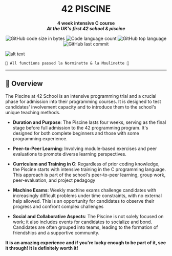<h1 align="center">
	42 PISCINE
</h1>

<p align="center">
	<b>4 week intensive C course</b><br>
    <b><i>At the UK's first 42 school & piscine</i></b><br>
</p>

<p align="center">
	<img alt="GitHub code size in bytes" src="https://img.shields.io/github/languages/code-size/romanmikh/42?color=yellow" />
	<img alt="Code language count" src="https://img.shields.io/github/languages/count/romanmikh/42?color=yellow" />
	<img alt="GitHub top language" src="https://img.shields.io/github/languages/top/romanmikh/42?color=yellow" />
	<img alt="GitHub last commit" src="https://img.shields.io/github/last-commit/romanmikh/42?color=yellow" />
</p>

![alt text](https://42london.com/wp-content/uploads/2022/09/42-London_Locations_2022.png)

	🌟 All functions passed la Norminette & la Moulinette 🌟
---
<a name="Overview"></a>
## 🧭 Overview

The Piscine at 42 School is an intensive programming trial and a crucial phase for admission into their programming courses. It is designed to test candidates' involvement capacity and to introduce them to the school's unique teaching methods. 

- **Duration and Purpose**: The Piscine lasts four weeks, serving as the final stage before full admission to the 42 programming program. It's designed for both complete beginners and those with some programming experience. 

- **Peer-to-Peer Learning**: Involving module-based exercises and peer evaluations to promote diverse learning perspectives.

- **Curriculum and Training in C**: Regardless of prior coding knowledge, the Piscine starts with intensive training in the C programming language. This approach is part of the school's peer-to-peer learning, group work, peer-evaluation, and project pedagogy

- **Machine Exams**: Weekly machine exams challenge candidates with increasingly difficult problems under time constraints, with no external help allowed. This is an opportunity for candidates to observe their progress and confront complex challenges

- **Social and Collaborative Aspects**: The Piscine is not solely focused on work; it also includes events for candidates to socialize and bond. Candidates are often grouped into teams, leading to the formation of friendships and a supportive community.

<b>It is an amazing experience and if you're lucky enough to be part of it, see it through! It is definitely worth it!</b>